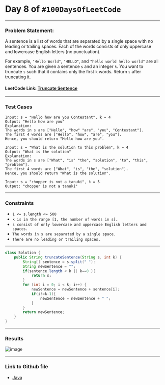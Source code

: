 # Day 8 of `#100DaysOfLeetCode`

___
### Problem Statement:  
A sentence is a list of words that are separated by a single space with no leading or trailing spaces. Each of the words consists of only uppercase and lowercase English letters (no punctuation).

For example, `"Hello World"`, `"HELLO"`, and `"hello world hello world"` are all sentences.
You are given a sentence `s` and an integer `k`. You want to truncate `s` such that it contains only the first `k` words. Return `s` after truncating it.

#### LeetCode Link: [Truncate Sentence](https://leetcode.com/problems/truncate-sentence/description/)
___


### Test Cases
```
Input: s = "Hello how are you Contestant", k = 4
Output: "Hello how are you"
Explanation:
The words in s are ["Hello", "how" "are", "you", "Contestant"].
The first 4 words are ["Hello", "how", "are", "you"].
Hence, you should return "Hello how are you".
```
```
Input: s = "What is the solution to this problem", k = 4
Output: "What is the solution"
Explanation:
The words in s are ["What", "is" "the", "solution", "to", "this", "problem"].
The first 4 words are ["What", "is", "the", "solution"].
Hence, you should return "What is the solution".
```
```
Input: s = "chopper is not a tanuki", k = 5
Output: "chopper is not a tanuki"
```
___

### Constraints 
* `1 <= s.length <= 500`
* `k is in the range [1, the number of words in s].`
* `s consist of only lowercase and uppercase English letters and spaces.`
* `The words in s are separated by a single space.`
* `There are no leading or trailing spaces.`
___

```java
class Solution {
    public String truncateSentence(String s, int k) {
        String[] sentence = s.split(" ");
        String newSentence = "";
        if(sentence.length < k || k==0 ){
            return s;
        }
        for (int i = 0; i < k; i++) {
            newSentence = newSentence + sentence[i]; 
            if(i!=k-1){
                newSentence = newSentence + " ";
            }
        }
        return newSentence;
    }
}
```
___
### Results
![image](https://user-images.githubusercontent.com/31382363/201542772-ee909153-c691-4c3e-827b-0c257f3cb998.png)


___

### Link to Github file  
* [Java](https://github.com/studentdevelops/100DaysOfLeetCode/blob/5af85933fff79b87ebe66b17483e4e3f60b74c9f/Day8_Truncate_Sentence/code.java)
